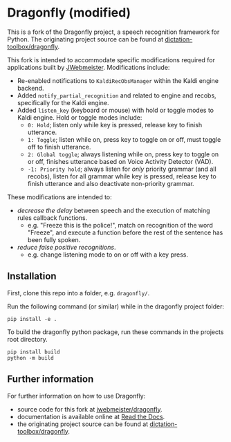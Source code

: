 Dragonfly (modified)
====================

This is a fork of the Dragonfly project, a speech recognition framework for Python. 
The originating project source can be found at 
[dictation-toolbox/dragonfly](https://github.com/dictation-toolbox/dragonfly).

This fork is intended to accommodate specific modifications required for applications
built by [JWebmeister](https://github.com/jwebmeister). 
Modifications include:

- Re-enabled notifications to `KaldiRecObsManager` within the Kaldi engine backend.
- Added `notify_partial_recognition` and related to engine and recobs, specifically for the Kaldi engine. 
- Added `listen_key` (keyboard or mouse) with hold or toggle modes to Kaldi engine. Hold or toggle modes include:
    - `0: Hold`; listen only while key is pressed, release key to finish utterance.
    - `1: Toggle`; listen while on, press key to toggle on or off, must toggle off to finish utterance.
    - `2: Global toggle`; always listening while on, press key to toggle on or off, finishes utterance based on Voice Activity Detector (VAD).
    - `-1: Priority hold`; always listen for *only* priority grammar (and all recobs), listen for all grammar while key is pressed, release key to finish utterance and also deactivate non-priority grammar.


These modifications are intended to:

- *decrease the delay* between speech and the execution of matching rules callback functions.
    - e.g. "Freeze this is the police!", match on recognition of the word "Freeze", and execute a function before the rest of the sentence has been fully spoken.
- *reduce false positive recognitions*.
    - e.g. change listening mode to on or off with a key press.

Installation
------------------------------------------
First, clone this repo into a folder, e.g. `dragonfly/`.

Run the following command (or similar) while in the dragonfly project folder:

    pip install -e .

To build the dragonfly python package, run these commands in the projects root directory.

    pip install build  
    python -m build


Further information
----------------------------------------------------------------------------

For further information on how to use Dragonfly:

- source code for this fork at [jwebmeister/dragonfly](https://github.com/jwebmeister/dragonfly).
- documentation is available online at [Read the Docs](http://dragonfly.readthedocs.org/en/latest/).
- the originating project source can be found at [dictation-toolbox/dragonfly](https://github.com/dictation-toolbox/dragonfly).
